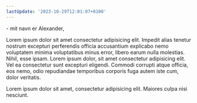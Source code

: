 ```yaml
---
lastUpdate: '2023-10-29T12:01:07+0100'
---
```


\- mit navn er Alexander,

Lorem ipsum dolor sit amet consectetur adipisicing elit. Impedit alias tenetur nostrum excepturi perferendis officia accusantium explicabo nemo voluptatem minima voluptatibus minus error, libero earum nulla molestias. Nihil, esse ipsam. Lorem ipsum dolor, sit amet consectetur adipisicing elit. Vel ea consectetur sunt excepturi eligendi. Commodi corrupti atque officia, eos nemo, odio repudiandae temporibus corporis fuga autem iste cum, dolor veritatis.

Lorem ipsum dolor sit amet, consectetur adipisicing elit. Maiores culpa nisi nesciunt.
